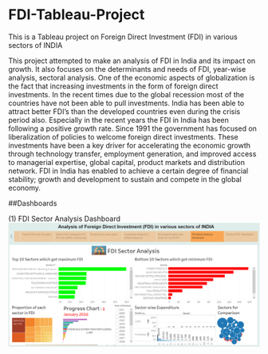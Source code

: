 # FDI-Tableau-Project
This is a Tableau project on Foreign Direct Investment (FDI) in various sectors of INDIA 

This project attempted to make an analysis of FDI in India and its impact on growth. It also focuses on the determinants and needs of FDI, year-wise analysis, sectoral analysis. One of the economic aspects of globalization is the fact that increasing investments in the form of foreign direct investments. In the recent times due to the global recession most of the countries have not been able to pull investments. India has been able to attract better FDI’s than the developed countries even during the crisis period also. Especially in the recent years the FDI in India has been following a positive growth rate. Since 1991 the government has focused on liberalization of policies to welcome foreign direct investments. These investments have been a key driver for accelerating the economic growth through technology transfer, employment generation, and improved access to managerial expertise, global capital, product markets and distribution network. FDI in India has enabled to achieve a certain degree of financial stability; growth and development to sustain and compete in the global economy.

##Dashboards

(1) FDI Sector Analysis Dashboard
![](images/d1.PNG)
